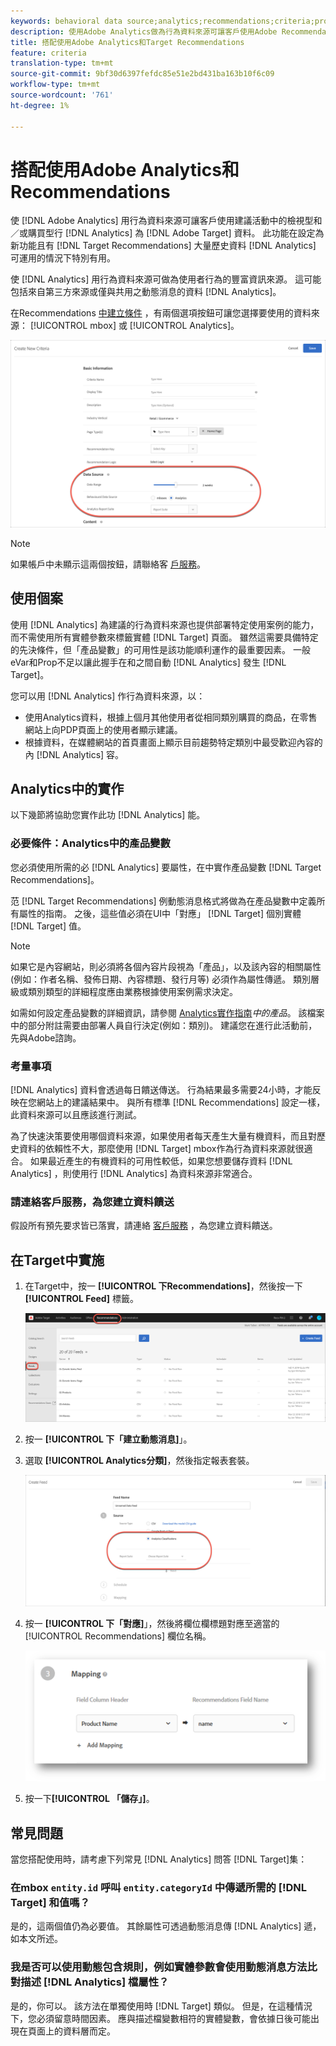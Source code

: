 ```yaml
---
keywords: behavioral data source;analytics;recommendations;criteria;product variables
description: 使用Adobe Analytics做為行為資料來源可讓客戶使用Adobe Recommendations中以檢視為基礎和／或購買為基礎的行為資料。
title: 搭配使用Adobe Analytics和Target Recommendations
feature: criteria
translation-type: tm+mt
source-git-commit: 9bf30d6397fefdc85e51e2bd431ba163b10f6c09
workflow-type: tm+mt
source-wordcount: '761'
ht-degree: 1%

---
```



# 搭配使用Adobe Analytics和Recommendations

使 [!DNL Adobe Analytics] 用行為資料來源可讓客戶使用建議活動中的檢視型和／或購買型行 [!DNL Analytics] 為 [!DNL Adobe Target] 資料。 此功能在設定為新功能且有 [!DNL Target Recommendations] 大量歷史資料 [!DNL Analytics] 可運用的情況下特別有用。

使 [!DNL Analytics] 用行為資料來源可做為使用者行為的豐富資訊來源。 這可能包括來自第三方來源或僅與共用之動態消息的資料 [!DNL Analytics]。

在Recommendations [中建立條件](/help/c-recommendations/c-algorithms/create-new-algorithm.md) ，有兩個選項按鈕可讓您選擇要使用的資料來源： [!UICONTROL mbox] 或 [!UICONTROL Analytics]。

![行為資料來源按鈕](/help/c-recommendations/c-algorithms/assets/behavioral-data-source.png)

>[!NOTE]
>
>如果帳戶中未顯示這兩個按鈕，請聯絡客 [戶服務](/help/cmp-resources-and-contact-information.md#reference_ACA3391A00EF467B87930A450050077C)。

## 使用個案

使用 [!DNL Analytics] 為建議的行為資料來源也提供部署特定使用案例的能力，而不需使用所有實體參數來標籤實體 [!DNL Target] 頁面。 雖然這需要具備特定的先決條件，但「產品變數」的可用性是該功能順利運作的最重要因素。 一般eVar和Prop不足以讓此握手在和之間自動 [!DNL Analytics] 發生 [!DNL Target]。

您可以用 [!DNL Analytics] 作行為資料來源，以：

* 使用Analytics資料，根據上個月其他使用者從相同類別購買的商品，在零售網站上向PDP頁面上的使用者顯示建議。
* 根據資料，在媒體網站的首頁畫面上顯示目前趨勢特定類別中最受歡迎內容的內 [!DNL Analytics] 容。

## Analytics中的實作

以下幾節將協助您實作此功 [!DNL Analytics] 能。

### 必要條件：Analytics中的產品變數

您必須使用所需的必 [!DNL Analytics] 要屬性，在中實作產品變數 [!DNL Target Recommendations]。

范 [!DNL Target Recommendations] 例動態消息格式將做為在產品變數中定義所有屬性的指南。 之後，這些值必須在UI中「對應」 [!DNL Target] 個別實體 [!DNL Target] 值。

>[!NOTE]
>
>如果它是內容網站，則必須將各個內容片段視為「產品」，以及該內容的相關屬性(例如：作者名稱、發佈日期、內容標題、發行月等) 必須作為屬性傳遞。 類別層級或類別類型的詳細程度應由業務根據使用案例需求決定。

如需如何設定產品變數的詳細資訊，請參閱 [Analytics實作指南](https://docs.adobe.com/content/help/en/analytics/implementation/vars/page-vars/products.html)*中的產品*。 該檔案中的部分附註需要由部署人員自行決定(例如：類別)。 建議您在進行此活動前，先與Adobe諮詢。

### 考量事項

[!DNL Analytics] 資料會透過每日饋送傳送。 行為結果最多需要24小時，才能反映在您網站上的建議結果中。 與所有標準 [!DNL Recommendations] 設定一樣，此資料來源可以且應該進行測試。

為了快速決策要使用哪個資料來源，如果使用者每天產生大量有機資料，而且對歷史資料的依賴性不大，那麼使用 [!DNL Target] mbox作為行為資料來源就很適合。 如果最近產生的有機資料的可用性較低，如果您想要儲存資料 [!DNL Analytics] ，則使用行 [!DNL Analytics] 為資料來源非常適合。

### 請連絡客戶服務，為您建立資料饋送

假設所有預先要求皆已落實，請連絡 [客戶服務](/help/cmp-resources-and-contact-information.md#reference_ACA3391A00EF467B87930A450050077C) ，為您建立資料饋送。

## 在Target中實施

1. 在Target中，按一 **[!UICONTROL 下Recommendations]**，然後按一下 **[!UICONTROL Feed]** 標籤。

   ![動態消息](/help/c-recommendations/c-algorithms/assets/feeds-tab.png)

1. 按一 **[!UICONTROL 下「建立動態消息]**」。

1. 選取 **[!UICONTROL Analytics分類]**，然後指定報表套裝。

   ![Analytics分類選項](/help/c-recommendations/c-algorithms/assets/analytics-classifications.png)

1. 按一 **[!UICONTROL 下「對應]**」，然後將欄位欄標題對應至適當的 [!UICONTROL Recommendations] 欄位名稱。

   ![映射部分](/help/c-recommendations/c-algorithms/assets/mapping.png)

1. 按一下&#x200B;**[!UICONTROL 「儲存」]**。

## 常見問題

當您搭配使用時，請考慮下列常見 [!DNL Analytics] 問答 [!DNL Target]集：

### 在mbox `entity.id` 呼叫 `entity.categoryId` 中傳遞所需的 [!DNL Target] 和值嗎？

是的，這兩個值仍為必要值。 其餘屬性可透過動態消息傳 [!DNL Analytics] 遞，如本文所述。

### 我是否可以使用動態包含規則，例如實體參數會使用動態消息方法比對描述 [!DNL Analytics] 檔屬性？

是的，你可以。 該方法在單獨使用時 [!DNL Target] 類似。 但是，在這種情況下，您必須留意時間因素。 應與描述檔變數相符的實體變數，會依據日後可能出現在頁面上的資料層而定。

